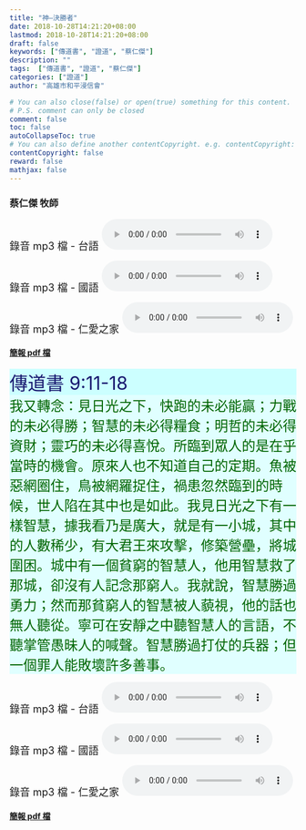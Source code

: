 ```yaml
---
title: "神—決勝者"
date: 2018-10-28T14:21:20+08:00
lastmod: 2018-10-28T14:21:20+08:00
draft: false
keywords: ["傳道書", "證道", "蔡仁傑"]
description: ""
tags:  ["傳道書", "證道", "蔡仁傑"]
categories: ["證道"]
author: "高雄市和平浸信會"

# You can also close(false) or open(true) something for this content.
# P.S. comment can only be closed
comment: false
toc: false
autoCollapseToc: true
# You can also define another contentCopyright. e.g. contentCopyright: "This is another copyright."
contentCopyright: false
reward: false
mathjax: false
---
```


### 蔡仁傑 牧師

<font size="4">錄音 mp3 檔 - 台語 </font>
<audio controls src="https://hbc.nctu.me/mp3-s/s20181028t.mp3"></audio>

<font size="4">錄音 mp3 檔 - 國語 </font>
<audio controls src="https://hbc.nctu.me/mp3-s/s20181028c.mp3"></audio>

<font size="4">錄音 mp3 檔 - 仁愛之家 </font><audio controls src="https://hbc.nctu.me/mp3-s/s20181028k.mp3"></audio>

#### [簡報 pdf 檔](/pdf-s/s20181028.pdf "神—決勝者")

<div style="background-color:#CCFFFF"><font size="6", color="#191970">
傳道書 9:11-18
</font>
</div>

<div style="background-color:#E0FFFF"><font size="5", color="#006400">
我又轉念：見日光之下，快跑的未必能贏；力戰的未必得勝；智慧的未必得糧食；明哲的未必得資財；靈巧的未必得喜悅。所臨到眾人的是在乎當時的機會。原來人也不知道自己的定期。魚被惡網圈住，鳥被網羅捉住，禍患忽然臨到的時候，世人陷在其中也是如此。我見日光之下有一樣智慧，據我看乃是廣大，就是有一小城，其中的人數稀少，有大君王來攻擊，修築營壘，將城圍困。城中有一個貧窮的智慧人，他用智慧救了那城，卻沒有人記念那窮人。我就說，智慧勝過勇力；然而那貧窮人的智慧被人藐視，他的話也無人聽從。寧可在安靜之中聽智慧人的言語，不聽掌管愚昧人的喊聲。智慧勝過打仗的兵器；但一個罪人能敗壞許多善事。
</font>
</div>

<font size="4">錄音 mp3 檔 - 台語 </font>
<audio controls src="https://hbc.nctu.me/mp3-s/s20181028t.mp3"></audio>

<font size="4">錄音 mp3 檔 - 國語 </font>
<audio controls src="https://hbc.nctu.me/mp3-s/s20181028c.mp3"></audio>

<font size="4">錄音 mp3 檔 - 仁愛之家 </font><audio controls src="https://hbc.nctu.me/mp3-s/s20181028k.mp3"></audio>

#### [簡報 pdf 檔](/pdf-s/s20181028.pdf "神—決勝者")
